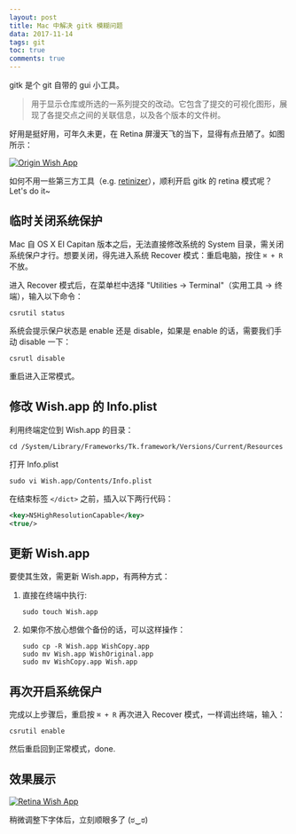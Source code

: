 ```yaml
---
layout: post
title: Mac 中解决 gitk 模糊问题
data: 2017-11-14
tags: git
toc: true
comments: true
---
```


gitk 是个 git 自带的 gui 小工具。

> 用于显示仓库或所选的一系列提交的改动。它包含了提交的可视化图形，展现了各提交点之间的关联信息，以及各个版本的文件树。

好用是挺好用，可年久未更，在 Retina 屏漫天飞的当下，显得有点丑陋了。如图所示：

[![][before]][before]

如何不用一些第三方工具（e.g. [retinizer](http://retinizer.mikelpr.com/)），顺利开启 gitk 的 retina 模式呢？Let's do it~

## 临时关闭系统保护

Mac 自 OS X EI Capitan 版本之后，无法直接修改系统的 System 目录，需关闭系统保户才行。想要关闭，得先进入系统 Recover 模式：重启电脑，按住 `⌘ + R` 不放。

进入 Recover 模式后，在菜单栏中选择 "Utilities -> Terminal"（实用工具 -> 终端），输入以下命令：

```
csrutil status
```

系统会提示保户状态是 enable 还是 disable，如果是 enable 的话，需要我们手动 disable 一下：

```
csrutl disable
```

重启进入正常模式。

## 修改 Wish.app 的 Info.plist

利用终端定位到 Wish.app 的目录：

```
cd /System/Library/Frameworks/Tk.framework/Versions/Current/Resources
```

打开 Info.plist

```
sudo vi Wish.app/Contents/Info.plist
```

在结束标签 `</dict>` 之前，插入以下两行代码：

```xml
<key>NSHighResolutionCapable</key>
<true/>
```

## 更新 Wish.app

要使其生效，需更新 Wish.app，有两种方式：

1. 直接在终端中执行:

    ```
    sudo touch Wish.app
    ```

1. 如果你不放心想做个备份的话，可以这样操作：

    ```
    sudo cp -R Wish.app WishCopy.app
    sudo mv Wish.app WishOriginal.app
    sudo mv WishCopy.app Wish.app
    ```

## 再次开启系统保户

完成以上步骤后，重启按 `⌘ + R` 再次进入 Recover 模式，一样调出终端，输入：

```
csrutil enable
```

然后重启回到正常模式，done.

## 效果展示

[![][after]][after]

稍微调整下字体后，立刻顺眼多了 (ಠ‿ಠ)

[before]: https://s10.mogucdn.com/mlcdn/c45406/171114_87g4dk0195cfcceajclb63eei6e7b_1050x984.png 'Origin Wish App'
[after]: https://s10.mogucdn.com/mlcdn/c45406/171114_1g8ak522be15bdfdd7hh6dhi60f44_1050x829.png 'Retina Wish App'
